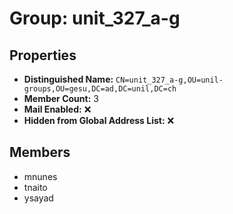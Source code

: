 # Group: unit_327_a-g

## Properties

- **Distinguished Name:** `CN=unit_327_a-g,OU=unil-groups,OU=gesu,DC=ad,DC=unil,DC=ch`
- **Member Count:** 3
- **Mail Enabled:** ❌
- **Hidden from Global Address List:** ❌

## Members

- mnunes
- tnaito
- ysayad
